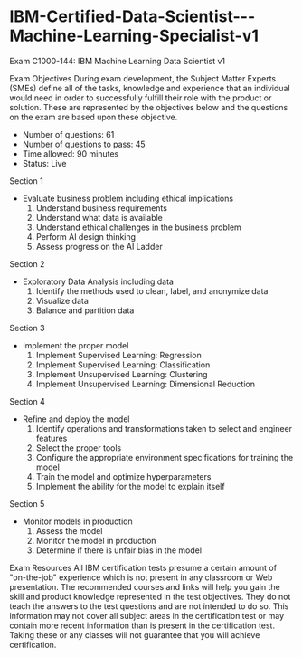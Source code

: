 # IBM-Certified-Data-Scientist---Machine-Learning-Specialist-v1
Exam C1000-144: IBM Machine Learning Data Scientist v1


Exam Objectives
During exam development, the Subject Matter Experts (SMEs) define all of the tasks, knowledge and experience that an individual would need in order to successfully fulfill their role with the product or solution. These are represented by the objectives below and the questions on the exam are based upon these objective.

* Number of questions: 61
* Number of questions to pass: 45
* Time allowed: 90 minutes
* Status: Live

Section 1
- Evaluate business problem including ethical implications
   1. Understand business requirements
   2. Understand what data is available
   3. Understand ethical challenges in the business problem
   4. Perform AI design thinking
   5. Assess progress on the AI Ladder 

Section 2
- Exploratory Data Analysis including data 
   1. Identify the methods used to clean, label, and anonymize data
   2. Visualize data
   3. Balance and partition data

Section 3
- Implement the proper model
  1. Implement Supervised Learning: Regression
  2. Implement Supervised Learning: Classification
  3. Implement Unsupervised Learning: Clustering
  4. Implement Unsupervised Learning: Dimensional Reduction

Section 4
- Refine and deploy the model
  1. Identify operations and transformations taken to select and engineer features 
  2. Select the proper tools
  3. Configure the appropriate environment specifications for training the model
  4. Train the model and optimize hyperparameters
  5. Implement the ability for the model to explain itself 

Section 5
- Monitor models in production
  1. Assess the model
  2. Monitor the model in production 
  3. Determine if there is unfair bias in the model

Exam Resources
All IBM certification tests presume a certain amount of "on-the-job" experience which is not present in any classroom or Web presentation. The recommended courses and links will help you gain the skill and product knowledge represented in the test objectives. They do not teach the answers to the test questions and are not intended to do so. This information may not cover all subject areas in the certification test or may contain more recent information than is present in the certification test. Taking these or any classes will not guarantee that you will achieve certification.
